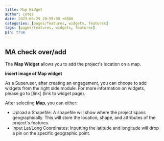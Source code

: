 ```yaml
---
title: Map Widget
author: cotes
date: 2023-06-29 20:55:00 +0800
categories: [pages/features, widgets, features]
tags: [pages/features, widgets, features]
pin: true
---
```


## MA check over/add  

The **Map Widget** allows you to add the project's location on a map. 

  **insert image of Map widget**  
  
As a Superuser, after creating an engagement, you can choose to add widgets from the right side module. For more information on widgets, please go to [link] (link to widget page).

After selecting **Map**, you can either:
- Upload a Shapefile: A shapefile will show where the project spans geographically. This will store the location, shape, and attributes of the project's features.
- Input Lat/Long Coordinates: Inputting the latitude and longitude will drop a pin on the specific geographic point.

  
